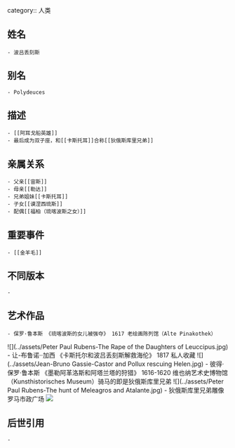 category:: 人类
## 姓名
	- 波吕丢刻斯
## 别名
	- Polydeuces
## 描述
	- [[阿耳戈船英雄]]
	- 最后成为双子座，和[[卡斯托耳]]合称[[狄俄斯库里兄弟]]
## 亲属关系
	- 父亲[[宙斯]]
	- 母亲[[勒达]]
	- 兄弟姐妹[[卡斯托耳]]
	- 子女[[谟涅西琉斯]]
	- 配偶[[福柏（琉喀波斯之女）]]
## 重要事件
	- [[金羊毛]]
## 不同版本
	-
## 艺术作品
	- 保罗·鲁本斯 《琉喀波斯的女儿被强夺》 1617 老绘画陈列馆（Alte Pinakothek）
 ![](../assets/Peter Paul Rubens-The Rape of the Daughters of Leuccipus.jpg)
	- 让-布鲁诺··加西 《卡斯托尔和波吕丢刻斯解救海伦》 1817 私人收藏
 ![](../assets/Jean-Bruno Gassie-Castor and Pollux rescuing Helen.jpg)
	- 彼得·保罗·鲁本斯 《墨勒阿革洛斯和阿塔兰塔的狩猎》 1616-1620 维也纳艺术史博物馆（Kunsthistorisches Museum）骑马的即是狄俄斯库里兄弟
 ![](../assets/Peter Paul Rubens-The hunt of Meleagros and Atalante.jpg)
	- 狄俄斯库里兄弟雕像 罗马市政广场
 ![](../assets/Dioskurowie.jpg)
## 后世引用
	-
